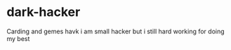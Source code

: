 # dark-hacker
Carding and gemes havk   i am small hacker but i still hard working for doing my best
